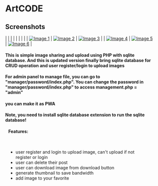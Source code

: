 <div style="margin-right: 10px; margin-left: 10px;">
<h1>ArtCODE</h1>

<h2>Screenshots</h2>

|  |  |  |
|  |  |  |
| [![Image 1](https://raw.githubusercontent.com/BurgerIsReal01/ArtCODE-with-SQLite-Database/main/example/1.png)](https://raw.githubusercontent.com/BurgerIsReal01/ArtCODE-with-SQLite-Database/main/example/1.png) | [![Image 2](https://raw.githubusercontent.com/BurgerIsReal01/ArtCODE-with-SQLite-Database/main/example/2.png)](https://raw.githubusercontent.com/BurgerIsReal01/ArtCODE-with-SQLite-Database/main/example/2.png) | [![Image 3](https://raw.githubusercontent.com/BurgerIsReal01/ArtCODE-with-SQLite-Database/main/example/3.png)](https://raw.githubusercontent.com/BurgerIsReal01/ArtCODE-with-SQLite-Database/main/example/3.png) |
| [![Image 4](https://raw.githubusercontent.com/BurgerIsReal01/ArtCODE-with-SQLite-Database/main/example/4.png)](https://raw.githubusercontent.com/BurgerIsReal01/ArtCODE-with-SQLite-Database/main/example/4.png) | [![Image 5](https://raw.githubusercontent.com/BurgerIsReal01/ArtCODE-with-SQLite-Database/main/example/5.png)](https://raw.githubusercontent.com/BurgerIsReal01/ArtCODE-with-SQLite-Database/main/example/5.png) | [![Image 6](https://raw.githubusercontent.com/BurgerIsReal01/ArtCODE-with-SQLite-Database/main/example/6.png)](https://raw.githubusercontent.com/BurgerIsReal01/ArtCODE-with-SQLite-Database/main/example/6.png) |

<h4>This is simple image sharing and upload using PHP with sqlite database. And this is updated version finally bring sqlite database for CRUD operation and user register/login to upload images</h4>

<h4>For admin panel to manage file, you can go to "manager/password/index.php". You can change the password in "manager/password/index.php" to access management.php = "admin"</h4>

<h4>you can make it as PWA</h4>

<h4 style="font-weight: bold;">Note, you need to install sqlite database extension to run the sqlite database!</h4>

<div style="margin-right: 10px; margin-left: 10px;">
<h4>Features:</h4>
<br>
<ul>
<li>user register and login to upload image, can't upload if not register or login</li>
<li>user can delete their post</li>
<li>user can download image from download button</li>
<li>generate thumbnail to save bandwidth</li>
<li>add image to your favorite</li>
</ul>
</div>
</div>

